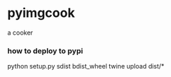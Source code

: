 # pyimgcook
a cooker

### how to deploy to pypi
python setup.py sdist bdist_wheel
twine upload dist/*